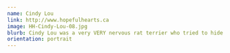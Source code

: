 ```yaml
---
name: Cindy Lou
link: http://www.hopefulhearts.ca
image: HH-Cindy-Lou-08.jpg
blurb: Cindy Lou was a very VERY nervous rat terrier who tried to hide under things for her entire Rescue Pawtrait session. We got her out for some cuddles and she liked that much more.
orientation: portrait
---
```


